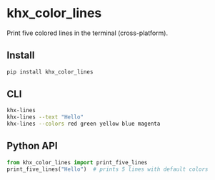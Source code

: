 # khx_color_lines

Print five colored lines in the terminal (cross-platform).

## Install
```bash
pip install khx_color_lines
```

## CLI

```bash
khx-lines
khx-lines --text "Hello"
khx-lines --colors red green yellow blue magenta
```

## Python API

```python
from khx_color_lines import print_five_lines
print_five_lines("Hello")  # prints 5 lines with default colors
```

